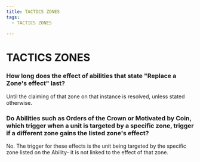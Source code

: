 ```yaml
---
title: TACTICS ZONES
tags:
  - TACTICS ZONES

---
```


# TACTICS ZONES

### How long does the effect of abilities that state "Replace a Zone's effect" last?

Until the claiming of that zone on that instance is resolved, unless stated otherwise.


### Do Abilities such as Orders of the Crown or Motivated by Coin, which trigger when a unit is targeted by a specific zone, trigger if a different zone gains the listed zone's effect?

No. The trigger for these effects is the unit being targeted by the specific zone listed on the Ability- it is not linked to the effect of that zone.

